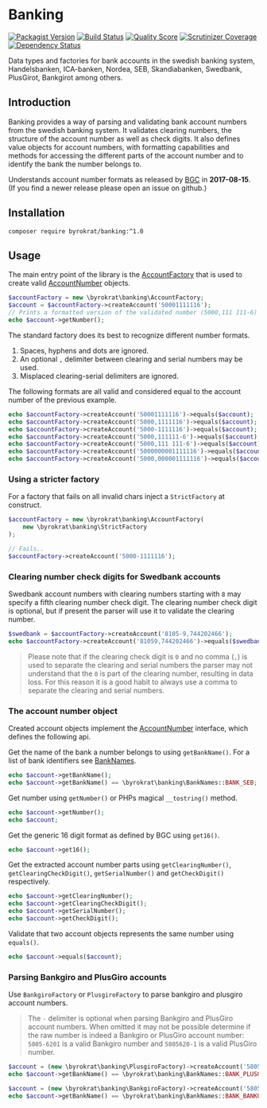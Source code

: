 # Banking

[![Packagist Version](https://img.shields.io/packagist/v/byrokrat/banking.svg?style=flat-square)](https://packagist.org/packages/byrokrat/banking)
[![Build Status](https://img.shields.io/travis/byrokrat/banking/master.svg?style=flat-square)](https://travis-ci.org/byrokrat/banking)
[![Quality Score](https://img.shields.io/scrutinizer/g/byrokrat/banking.svg?style=flat-square)](https://scrutinizer-ci.com/g/byrokrat/banking)
[![Scrutinizer Coverage](https://img.shields.io/scrutinizer/coverage/g/byrokrat/banking.svg?style=flat-square)](https://scrutinizer-ci.com/g/byrokrat/banking/?branch=master)
[![Dependency Status](https://img.shields.io/gemnasium/byrokrat/banking.svg?style=flat-square)](https://gemnasium.com/byrokrat/banking)

Data types and factories for bank accounts in the swedish banking system,
Handelsbanken, ICA-banken, Nordea, SEB, Skandiabanken, Swedbank, PlusGirot,
Bankgirot among others.

## Introduction

Banking provides a way of parsing and validating bank account numbers from the
swedish banking system. It validates clearing numbers, the structure of the
account number as well as check digits. It also defines value objects for account
numbers, with formatting capabilities and methods for accessing the different
parts of the account number and to identify the bank the number belongs to.

Understands account number formats as released by [BGC](https://www.bankgirot.se/globalassets/dokument/anvandarmanualer/bankernaskontonummeruppbyggnad_anvandarmanual_sv.pdf) in **2017-08-15**. (If you find a newer release please open an issue on github.)

## Installation

```shell
composer require byrokrat/banking:^1.0
```

## Usage

The main entry point of the library is the [AccountFactory](/src/AccountFactory.php)
that is used to create valid [AccountNumber](/src/AccountNumber.php) objects.

<!--
    @example factory
    @expectOutput "5000,111 111-6"
-->
```php
$accountFactory = new \byrokrat\banking\AccountFactory;
$account = $accountFactory->createAccount('50001111116');
// Prints a formatted version of the validated number (5000,111 111-6)
echo $account->getNumber();
```

The standard factory does its best to recognize different number formats.

1. Spaces, hyphens and dots are ignored.
1. An optional `,` delimiter between clearing and serial numbers may be used.
1. Misplaced clearing-serial delimiters are ignored.

The following formats are all valid and considered equal to the account number
of the previous example.

<!--
    @example formats
    @include factory
    @expectOutput /1+$/
-->
```php
echo $accountFactory->createAccount('50001111116')->equals($account);
echo $accountFactory->createAccount('5000,1111116')->equals($account);
echo $accountFactory->createAccount('5000-1111116')->equals($account);
echo $accountFactory->createAccount('5000,111111-6')->equals($account);
echo $accountFactory->createAccount('5000,111 111-6')->equals($account);
echo $accountFactory->createAccount('5000000001111116')->equals($account);
echo $accountFactory->createAccount('5000,000001111116')->equals($account);
```

### Using a stricter factory

For a factory that fails on all invalid chars inject a `StrictFactory` at construct.

<!--
    @example StrictFactory
    @expectError
-->
```php
$accountFactory = new \byrokrat\banking\AccountFactory(
    new \byrokrat\banking\StrictFactory
);

// Fails..
$accountFactory->createAccount('5000-1111116');
```

### Clearing number check digits for Swedbank accounts

Swedbank account numbers with clearing numbers starting with `8` may specify a
fifth clearing number check digit. The clearing number check digit is optional,
but if present the parser will use it to validate the clearing number.

<!--
    @example swedbank
    @include factory
    @expectOutput /1$/
-->
```php
$swedbank = $accountFactory->createAccount('8105-9,744202466');
echo $accountFactory->createAccount('81059,744202466')->equals($swedbank);
```

> Please note that if the clearing check digit is `0` and no comma (`,`) is used
> to separate the clearing and serial numbers the parser may not understand that
> the `0` is part of the clearing number, resulting in data loss. For this
> reason it is a good habit to always use a comma to separate the clearing and
> serial numbers.

### The account number object

Created account objects implement the [AccountNumber](/src/AccountNumber.php)
interface, which defines the following api.

Get the name of the bank a number belongs to using `getBankName()`. For a list
of bank identifiers see [BankNames](/src/BankNames.php).

<!--
    @example getBankName
    @include factory
    @expectOutput "/SEB1$/"
-->
```php
echo $account->getBankName();
echo $account->getBankName() == \byrokrat\banking\BankNames::BANK_SEB;
```

Get number using `getNumber()` or PHPs magical `__tostring()` method.

<!--
    @example getNumber
    @include factory
    @expectOutput "/5000,111 111-65000,111 111-6$/"
-->
```php
echo $account->getNumber();
echo $account;
```

Get the generic 16 digit format as defined by BGC using `get16()`.

<!--
    @example get16
    @include factory
    @expectOutput "/5000000001111116$/"
-->
```php
echo $account->get16();
```

Get the extracted account number parts using `getClearingNumber()`,
`getClearingCheckDigit()`, `getSerialNumber()` and `getCheckDigit()`
respectively.

<!--
    @example parts
    @include factory
    @expectOutput "/50001111116$/"
-->
```php
echo $account->getClearingNumber();
echo $account->getClearingCheckDigit();
echo $account->getSerialNumber();
echo $account->getCheckDigit();
```

Validate that two account objects represents the same number using `equals()`.

<!--
    @example equals
    @include factory
    @expectOutput "/1$/"
-->
```php
echo $account->equals($account);
```

### Parsing Bankgiro and PlusGiro accounts

Use `BankgiroFactory` or `PlusgiroFactory` to parse bankgiro and plusgiro account numbers.

> The `-` delimiter is optional when parsing Bankgiro and PlusGiro account numbers.
> When omitted it may not be possible determine if the raw number is indeed a
> Bankgiro or PlusGiro account number: `5805-6201` is a valid Bankgiro number and
> `5805620-1` is a valid PlusGiro number.

<!--
    @example plusgiro
    @expectOutput 1
-->
```php
$account = (new \byrokrat\banking\PlusgiroFactory)->createAccount('58056201');
echo $account->getBankName() == \byrokrat\banking\BankNames::BANK_PLUSGIRO;
```

<!--
    @example bankgiro
    @expectOutput 1
-->
```php
$account = (new \byrokrat\banking\BankgiroFactory)->createAccount('58056201');
echo $account->getBankName() == \byrokrat\banking\BankNames::BANK_BANKGIRO;
```
